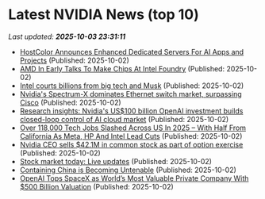 # Latest NVIDIA News (top 10)
_Last updated: **2025-10-03 23:31:11**_

- [HostColor Announces Enhanced Dedicated Servers For AI Apps and Projects](https://www.globenewswire.com/news-release/2025/10/02/3160755/0/en/HostColor-Announces-Enhanced-Dedicated-Servers-For-AI-Apps-and-Projects.html) (Published: 2025-10-02)
- [AMD In Early Talks To Make Chips At Intel Foundry](https://hardware.slashdot.org/story/25/10/02/210246/amd-in-early-talks-to-make-chips-at-intel-foundry) (Published: 2025-10-02)
- [Intel courts billions from big tech and Musk](https://www.digitimes.com/news/a20250930PD216/intel-apple-elon-musk-tsmc-technology.html) (Published: 2025-10-02)
- [Nvidia's Spectrum-X dominates Ethernet switch market, surpassing Cisco](https://www.digitimes.com/news/a20250930PD246/nvidia-ethernet-switch-market-genai.html) (Published: 2025-10-02)
- [Research insights: Nvidia's US$100 billion OpenAI investment builds closed-loop control of AI cloud market](https://www.digitimes.com/news/a20250930VL211/nvidia-openai-2025-market-gpu.html) (Published: 2025-10-02)
- [Over 118,000 Tech Jobs Slashed Across US In 2025 – With Half From California As Meta, HP And Intel Lead Cuts](https://www.ibtimes.com/over-118000-tech-jobs-slashed-across-us-2025-half-california-meta-hp-intel-lead-cuts-3785333) (Published: 2025-10-02)
- [Nvidia CEO sells $42.1M in common stock as part of option exercise](https://thefly.com/permalinks/entry.php/id4207135/NVDA-Nvidia-CEO-sells-M-in-common-stock-as-part-of-option-exercise) (Published: 2025-10-02)
- [Stock market today: Live updates](https://www.cnbc.com/2025/10/02/stock-market-today-live-updates.html) (Published: 2025-10-02)
- [Containing China is Becoming Untenable](https://dailyreckoning.com/containing-china-is-becoming-untenable/) (Published: 2025-10-02)
- [OpenAI Tops SpaceX as World’s Most Valuable Private Company With $500 Billion Valuation](https://decrypt.co/342749/openai-tops-spacex-worlds-most-valuable-private-company-500-billion) (Published: 2025-10-02)
